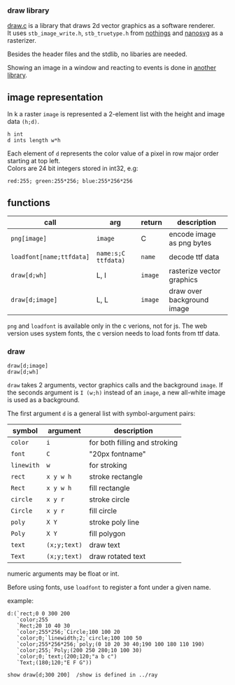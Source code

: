 ### draw library

[draw.c](draw.c) is a library that draws 2d vector graphics as a software renderer.  
It uses `stb_image_write.h`, `stb_truetype.h` from [nothings](http://nothings.org/stb)
and [nanosvg](https://github.com/memononen/nanosvg) as a rasterizer.

Besides the header files and the stdlib, no libaries are needed.

Showing an image in a window and reacting to events is done in [another library](../ray).

## image representation

In k a raster `image` is represented a 2-element list with the height and image data `(h;d)`.

```
h int
d ints length w*h
```

Each element of `d` represents the color value of a pixel in row major order starting at top left.  
Colors are 24 bit integers stored in int32, e.g:

```
red:255; green:255*256; blue:255*256*256
```


## functions

|call|arg|return|description|
|---|---|---|---|
|`png[image]`|`image`|C|encode image as png bytes|
|`loadfont[name;ttfdata]`|`name:s;C ttfdata)`|`name`|decode ttf data|
|`draw[d;wh]`|L, I|`image`|rasterize vector graphics|
|`draw[d;image]`|L, L|`image`|draw over background image|

`png` and `loadfont` is available only in the c verions, not for js.
The web version uses system fonts, the c version needs to load fonts from ttf data.

### draw

```
draw[d;image]
draw[d;wh]
```

`draw` takes 2 arguments, vector graphics calls and the background `image`.
If the seconds argument is `I (w;h)` instead of an `image`, a new all-white image is used as a background.  

The first argument `d` is a general list with symbol-argument pairs:  

|symbol|argument|description|
|---|---|---|
|`color`|`i`|for both filling and stroking|
|`font`|`C`|"20px fontname"|
|`linewith`|`w`|for stroking|
|`rect`|`x y w h`|stroke rectangle|
|`Rect`|`x y w h`|fill rectangle|
|`circle`|`x y r`|stroke circle|
|`Circle`|`x y r`|fill circle|
|`poly`|`X Y`|stroke poly line|
|`Poly`|`X Y`|fill polygon|
|`text`|`(x;y;text)`|draw text|
|`Text`|`(x;y;text)`|draw rotated text|

numeric arguments may be float or int.

Before using fonts, use `loadfont` to register a font under a given name.

example:

```
d:(`rect;0 0 300 200
   `color;255
   `Rect;20 10 40 30
   `color;255*256;`Circle;100 100 20
   `color;0;`linewidth;2;`circle;100 100 50
   `color;255*256*256;`poly;(0 10 20 30 40;190 100 180 110 190)
   `color;255;`Poly;(200 250 280;10 100 30)
   `color;0;`text;(200;120;"a b c")
   `Text;(180;120;"E F G"))
   
show draw[d;300 200]  /show is defined in ../ray
```


